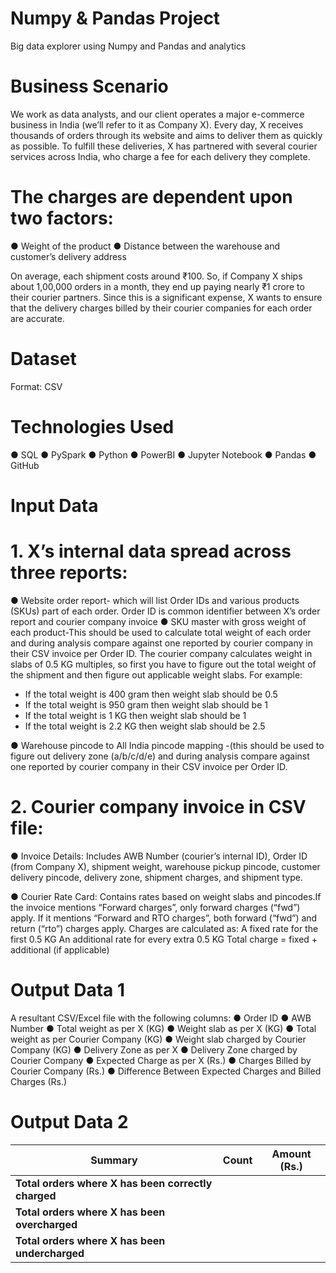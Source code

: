 # Numpy & Pandas Project
Big data explorer using Numpy and Pandas and analytics
# Business Scenario
We work as data analysts, and our client operates a major e-commerce business in India (we’ll refer to it as Company X). Every day, X receives thousands of orders through its website and aims to deliver them as quickly as possible. To fulfill these deliveries, X has partnered with several courier services across India, who charge a fee for each delivery they complete.

# The charges are dependent upon two factors:
●	Weight of the product
●	Distance between the warehouse and customer’s delivery address

On average, each shipment costs around ₹100. So, if Company X ships about 1,00,000 orders in a month, they end up paying nearly ₹1 crore to their courier partners. Since this is a significant expense, X wants to ensure that the delivery charges billed by their courier companies for each order are accurate.

# Dataset
Format: CSV

# Technologies Used
● SQL
● PySpark
● Python
● PowerBI
● Jupyter Notebook
● Pandas
● GitHub

# Input Data
# 1. X’s internal data spread across three reports: 
●	Website order report- which will list Order IDs and various products (SKUs) part of each order. Order ID is common identifier between X’s order report and courier company invoice
●	SKU master with gross weight of each product-This should be used to calculate total weight of each order and during analysis compare against one reported by courier company in their CSV invoice per Order ID. The courier company calculates weight in slabs of 0.5 KG multiples, so first you have to figure out the total weight of the shipment and then figure out applicable weight slabs. For example:
-	If the total weight is 400 gram then weight slab should be 0.5
-	If the total weight is 950 gram then weight slab should be 1
-	If the total weight is 1 KG then weight slab should be 1
-	If the total weight is 2.2 KG then weight slab should be 2.5

●	Warehouse pincode to All India pincode mapping -(this should be used to figure out delivery zone (a/b/c/d/e) and during analysis compare against one reported by courier company in their CSV invoice per Order ID.

# 2. Courier company invoice in CSV file:
● Invoice Details: Includes AWB Number (courier’s internal ID), Order ID (from Company X), shipment weight, warehouse pickup pincode, customer delivery pincode, delivery zone, shipment charges, and shipment type.

● Courier Rate Card: Contains rates based on weight slabs and pincodes.If the invoice mentions “Forward charges”, only forward charges (“fwd”) apply.
If it mentions “Forward and RTO charges”, both forward (“fwd”) and return (“rto”) charges apply. Charges are calculated as:
A fixed rate for the first 0.5 KG
An additional rate for every extra 0.5 KG
Total charge = fixed + additional (if applicable)

# Output Data 1
A resultant CSV/Excel file with the following columns:
●	Order ID
●	AWB Number
●	Total weight as per X (KG)
●	Weight slab as per X (KG)
●	Total weight as per Courier Company (KG)
●	Weight slab charged by Courier Company (KG)
●	Delivery Zone as per X
●	Delivery Zone charged by Courier Company
●	Expected Charge as per X (Rs.)
●	Charges Billed by Courier Company (Rs.)
●	Difference Between Expected Charges and Billed Charges (Rs.)

# Output Data 2
| Summary                                               | Count     | Amount (Rs.)                   |
|-------------------------------------------------------|-----------|--------------------------------|
| **Total orders where X has been correctly charged**   | <count>   | <total invoice amount>         |
| **Total orders where X has been overcharged**         | <count>   | <total overcharging amount>    |
| **Total orders where X has been undercharged**        | <count>   | <total undercharging amount>   |

